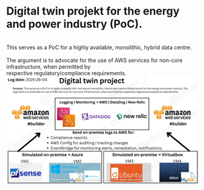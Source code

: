 # Digital twin projekt for the energy and power industry (PoC). 
<br> This serves as a PoC for a highly available, monolithic, hybrid data centre.
<br>
<br>The argument is to advocate for the use of AWS services for non-core infrastructure, when permitted by 
<br>respective regulatory/compliance requirements.
<br>
![Alt text](/images/update_26_Avril_lc_WATERMARKED_lc.jpg)
